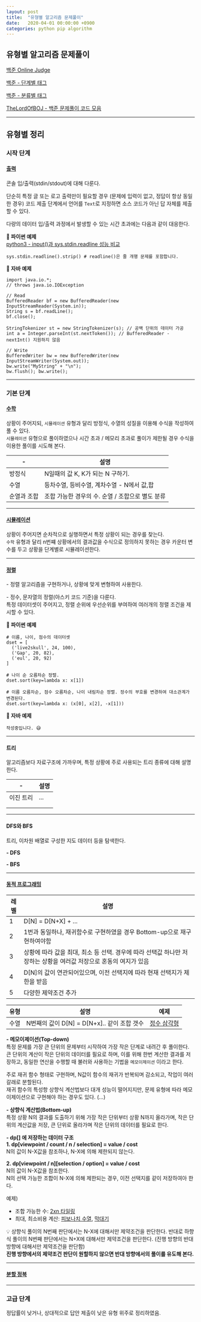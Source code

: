 ```yaml
---
layout: post
title:  "유형별 알고리즘 문제풀이"
date:   2020-04-01 00:00:00 +0900
categories: python pip algorithm
---
```


## 유형별 알고리즘 문제풀이
[백준 Online Judge](https://www.acmicpc.net/)

[백준 - 단계별 태그](https://www.acmicpc.net/step)

[백준 - 분류별 태그](https://www.acmicpc.net/problem/tags)


[TheLordOfBOJ - 백준 문제풀이 코드 모음](https://github.com/live2skull/TheLordOfBOJ)

----

## 유형별 정리

### 시작 단계

#### [출력](https://www.acmicpc.net/problem/tag/%EC%B6%9C%EB%A0%A5)

콘솔 입/출력(stdin/stdout)에 대해 다룬다.

단순히 특정 글 또는 로고 출력만이 필요할 경우 (문제에 입력이 없고, 정답이 항상 동일한 경우) 코드 제출 단계에서 언어를 `Text`로 지정하면 소스 코드가 아닌 답 자체를 제출할 수 있다.

다량의 데이터 입/출력 과정에서 발생할 수 있는 시간 초과에는 다음과 같이 대응한다.

**🧭 파이썬 예제**  
[python3 - input()과 sys.stdin.readline 성능 비교](https://stackoverflow.com/questions/22623528/sys-stdin-readline-and-input-which-one-is-faster-when-reading-lines-of-inpu)
```
sys.stdin.readline().strip() # readline()은 줄 개행 문제를 포함합니다.
```

**🧭 자바 예제**
```
import java.io.*;
// throws java.io.IOException

// Read
BufferedReader bf = new BufferedReader(new InputStreamReader(System.in));
String s = bf.readLine();
bf.close();

StringTokenizer st = new StringTokenizer(s); // 공백 단위의 데이터 가공
int a = Integer.parseInt(st.nextToken()); // BufferedReader - nextInt() 지원하지 않음

// Write
BufferedWriter bw = new BufferedWriter(new InputStreamWriter(System.out));
bw.write("MyString" + "\n");
bw.flush(); bw.write();
```


----

### 기본 단계

#### [수학](https://www.acmicpc.net/problem/tag/%EC%B6%9C%EB%A0%A5)

상황이 주어지되, `시뮬레이션` 유형과 달리 방정식, 수열의 성질을 이용해 수식을 작성하여 풀 수 있다.  
`시뮬레이션` 유형으로 풀이하였으나 시간 초과 / 메모리 초과로 풀이가 제한될 경우 수식을 이용한 풀이를 시도해 본다.

|-|설명|
|---|-----|
|방정식|N일때의 값 K, K가 되는 N 구하기.|
|수열|등차수열, 등비수열, 계차수열 - N에서 값,합|
|순열과 조합|조합 가능한 경우의 수. 순열 / 조합으로 별도 분류|

----

#### [시뮬레이션](https://www.acmicpc.net/problem/tag/%EC%8B%9C%EB%AE%AC%EB%A0%88%EC%9D%B4%EC%85%98)

상황이 주어지면 순차적으로 실행하면서 특정 상황이 되는 경우를 찾는다.  
`수학` 유형과 달리 n번쨰 상황에서의 결과값을 수식으로 정의하지 못하는 경우 카운터 변수를 두고 상황을 단계별로 시뮬레이션한다.

----

#### [정렬](https://www.acmicpc.net/problem/tag/%EC%A0%95%EB%A0%AC)



\- 정렬 알고리즘을 구현하거나, 상황에 맞게 변형하여 사용한다.

\- 정수, 문자열의 정렬(아스키 코드 기준)을 다룬다.  
특정 데이터셋이 주어지고, 정렬 순위에 우선순위를 부여하여 여러개의 정렬 조건을 제시할 수 있다.

**🧭 파이썬 예제**
```
# 이름, 나이, 점수의 데이터셋
dset = [
  ('live2skull', 24, 100),
  ('Gap', 20, 82),
  ('eul', 20, 92)
]

# 나이 순 오름차순 정렬.
dset.sort(key=lambda x: x[1])

# 이름 오름차순, 점수 오름차순, 나이 내림차순 정렬. 정수의 부호를 변경하여 대소관계가 변경된다.
dset.sort(key=lambda x: (x[0], x[2], -x[1]))
```

**🧭 자바 예제**
```
작성중입니다. 😅
```

----

#### 트리

알고리즘보다 자료구조에 가까우며, 특정 상황에 주로 사용되는 트리 종류에 대해 설명한다.

|-|설명|
|---|-----|
|이진 트리|...|
|||
|||


----

#### DFS와 BFS
트리, 이차원 배열로 구성한 지도 데이터 등을 탐색한다.  

**\- DFS**  



**\- BFS**  

----

#### [동적 프로그래밍](https://www.acmicpc.net/problem/tag/%EB%8B%A4%EC%9D%B4%EB%82%98%EB%AF%B9%20%ED%94%84%EB%A1%9C%EA%B7%B8%EB%9E%98%EB%B0%8D)

|레벨|설명|
|---|-----|
|1|D[N] = D[N+X] + ...|
|2|1번과 동일하나, 재귀함수로 구현하였을 경우 Bottom-up으로 재구현하여야함|
|3|상황에 따라 값을 최대, 최소 등 선택. 경우에 따라 선택값 하나만 저장하는 상황을 여러값 저장으로 혼동의 여지가 있음|
|4|D[N]의 값이 연관되어있으며, 이전 선택지에 따라 현재 선택지가 제한을 받음|
|5|다양한 제약조건 추가|

|유형|설명|예제|
|---|-----|-----|
|수열|N번째의 값이 D[N] = D[N+x].. 같이 조합 갯수|[정수 삼각형](https://www.acmicpc.net/problem/1932)|

**\- 메모이제이션(Top-down)**  
특정 문제를 가장 큰 단위의 문제부터 시작하여 가장 작은 단계로 내려간 후 풀이한다. 큰 단위의 계산이 작은 단위의 데이터를 필요로 하며, 이를 위해 한번 계산한 결과를 저장하고, 동일한 연산을 수행할 때 불러와 사용하는 기법을 `메모이제이션` 이라고 한다.

주로 재귀 함수 형태로 구현하며, N값이 함수의 재귀가 반복되며 감소되고, 작업이 여러 갈래로 분할된다.  
재귀 함수의 특성항 상향식 계산법보다 대개 성능이 떨어지지만, 문제 유형에 따라 메모이제이션으로 구현해야 하는 경우도 있다. (...)


**\- 상향식 계산법(Bottom-up)**  
특정 상황 N의 결과를 도출하기 위해 가장 작은 단위부터 상황 N까지 올라가며, 작은 단위의 계산값을 저장, 큰 단위로 올라가며 작은 단위의 데이터를 필요로 한다.


**\- dp[] 에 저장하는 데이터 구조**  
**1. dp[viewpoint / count / n / selection] = value / cost**  
N의 값이 N-X값을 참조하나, N-X에 의해 제한되지 않는다.


**2. dp[viewpoint / n][selection / option] = value / cost**  
N의 값이 N-X값을 참조한다.  
N의 선택 가능한 조합이 N-X에 의해 제한되는 경우, 이전 선택지를 같이 저장하여아 한다.


예제)
- 조합 가능한 수: [2xn 타일링](https://www.acmicpc.net/problem/11726)
- 최대, 최소비용 계산: [피보나치 수열](https://www.acmicpc.net/problem/1003), [막대기](https://www.acmicpc.net/problem/1094)

💡 상향식 풀이의 N번째 판단에서는 N-X에 대해서만 제약조건을 판단한다. 반대로 하향식 풀이의 N번째 판단에서는 N+X에 대해서만 제약조건을 판단한다. (진행 방향의 반대방향에 대해서만 제약조건을 판단함)  
**진행 방향에서의 제약조건 판단이 원할하지 않으면 반대 방향에서의 풀이를 유도해 본다.**


----

#### [분할 정복](https://www.acmicpc.net/step/20)


----

### 고급 단계
정답률이 낮거나, 상대적으로 답안 제출이 낮은 유형 위주로 정리하였음.
